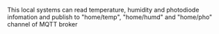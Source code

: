 This local systems can read temperature, humidity and photodiode infomation and publish to "home/temp", "home/humd" and "home/pho" channel of MQTT broker
